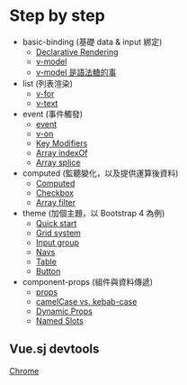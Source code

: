 # Step by step
- basic-binding (基礎 data & input 綁定)
  - [Declarative Rendering](https://vuejs.org/v2/guide/#Declarative-Rendering)
  - [v-model](https://vuejs.org/v2/guide/forms.html#Text)
  - [v-model 是語法糖的事](https://segmentfault.com/a/1190000008598850)
- list (列表渲染)
  - [v-for](https://vuejs.org/v2/guide/list.html#v-for)
  - [v-text](https://vuejs.org/v2/api/#v-text)
- event (事件觸發)
  - [event](https://vuejs.org/v2/guide/events.html)
  - [v-on](https://vuejs.org/v2/api/#v-on)
  - [Key Modifiers](https://vuejs.org/v2/guide/events.html#Key-Modifiers)
  - [Array indexOf](https://www.w3schools.com/jsref/jsref_indexof_array.asp)
  - [Array splice](https://www.w3schools.com/jsref/jsref_splice.asp)
- computed (監聽變化，以及提供運算後資料)
  - [Computed](https://vuejs.org/v2/api/#computed)
  - [Checkbox](https://vuejs.org/v2/guide/forms.html#Checkbox)
  - [Array filter](https://www.w3schools.com/jsref/jsref_filter.asp)
- theme (加個主題，以 Bootstrap 4 為例)
  - [Quick start](https://v4-alpha.getbootstrap.com/getting-started/introduction/#quick-start)
  - [Grid system](https://v4-alpha.getbootstrap.com/layout/grid/#how-it-works)
  - [Input group](https://v4-alpha.getbootstrap.com/components/input-group/#button-addons)
  - [Navs](https://v4-alpha.getbootstrap.com/components/navs/#javascript-behavior)
  - [Table](https://v4-alpha.getbootstrap.com/content/tables/#hoverable-rows)
  - [Button](https://v4-alpha.getbootstrap.com/components/buttons/#examples)
- component-props (組件與資料傳遞)
  - [props](https://vuejs.org/v2/guide/components.html#Props)
  - [camelCase vs. kebab-case](https://cn.vuejs.org/v2/guide/components.html#camelCase-vs-kebab-case)
  - [Dynamic Props](https://vuejs.org/v2/guide/components.html#Dynamic-Props)
  - [Named Slots](https://vuejs.org/v2/guide/components.html#Named-Slots)

## Vue.sj devtools
[Chrome](https://chrome.google.com/webstore/detail/vuejs-devtools/nhdogjmejiglipccpnnnanhbledajbpd)
